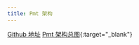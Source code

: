 ```yaml
---
title: Pmt 架构
---
```

[Github 地址](https://github.com/xnn5566/pmt)
[Pmt 架构总图](/static/images/2016/pmt_framework.png){:target="_blank"}
